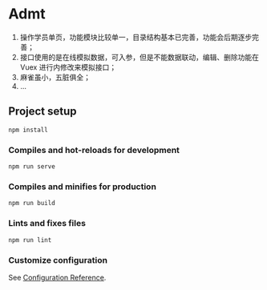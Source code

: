 # Admt
1. 操作学员单页，功能模块比较单一，目录结构基本已完善，功能会后期逐步完善；
2. 接口使用的是在线模拟数据，可入参，但是不能数据联动，编辑、删除功能在 Vuex 进行内修改来模拟接口；
3. 麻雀虽小，五脏俱全；
4. ...

## Project setup
```
npm install
```

### Compiles and hot-reloads for development
```
npm run serve
```

### Compiles and minifies for production
```
npm run build
```

### Lints and fixes files
```
npm run lint
```

### Customize configuration
See [Configuration Reference](https://cli.vuejs.org/config/).
